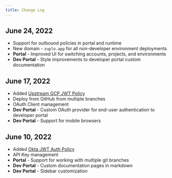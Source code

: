 ```yaml
---
title: Change Log
---
```


## June 24, 2022

- Support for outbound policies in portal and runtime
- New domain - `zuplo.app` for all non-developer environment deployments
- **Portal** - Improved UI for switching accounts, projects, and environments
- **Dev Portal** - Style improvements to developer portal custom documentation

## June 17, 2022

- Added [Upstream GCP JWT Policy](./policies/upstream-gcp-jwt-inbound.md)
- Deploy from GitHub from multiple branches
- OAuth Client management
- **Dev Portal** - Custom OAuth provider for end-user authentication to developer portal
- **Dev Portal** - Support for mobile browsers

## June 10, 2022

- Added [Okta JWT Auth Policy](./policies/okta-jwt-auth-inbound.md)
- API Key management
- **Portal** - Support for working with multiple git branches
- **Dev Portal** - Custom documentation pages in markdown
- **Dev Portal** - Sidebar customization
